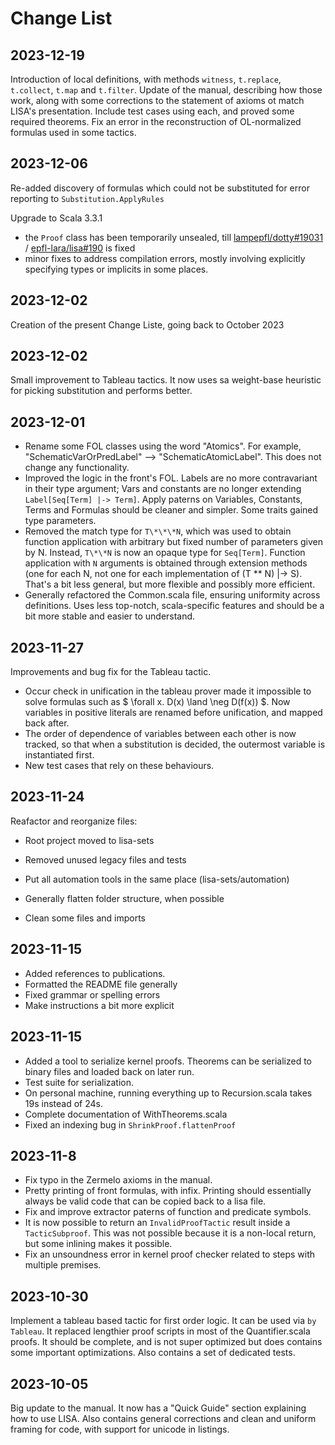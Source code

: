 # Change List

## 2023-12-19
Introduction of local definitions, with methods `witness`, `t.replace`, `t.collect`, `t.map` and `t.filter`. Update of the manual, describing how those work, along with some corrections to the statement of axioms ot match LISA's presentation. Include test cases using each, and proved some required theorems. Fix an error in the reconstruction of OL-normalized formulas used in some tactics.

## 2023-12-06
Re-added discovery of formulas which could not be substituted for error reporting to `Substitution.ApplyRules`

Upgrade to Scala 3.3.1

- the `Proof` class has been temporarily unsealed, till [lampepfl/dotty#19031](https://github.com/lampepfl/dotty/issues/19031) / [epfl-lara/lisa#190](https://github.com/epfl-lara/lisa/issues/190) is fixed
- minor fixes to address compilation errors, mostly involving explicitly specifying types or implicits in some places.


## 2023-12-02
Creation of the present Change Liste, going back to October 2023

## 2023-12-02
Small improvement to Tableau tactics. It now uses sa weight-base heuristic for picking substitution and performs better.

## 2023-12-01
- Rename some FOL classes using the word "Atomics". For example, "SchematicVarOrPredLabel" --> "SchematicAtomicLabel". This does not change any functionality.
- Improved the logic in the front's FOL. Labels are no more contravariant in their type argument; Vars and constants are no longer extending `Label[Seq[Term] |-> Term]`. Apply paterns on Variables, Constants, Terms and Formulas should be cleaner and simpler. Some traits gained type parameters.
- Removed the match type for `T\*\*\*N`, which was used to obtain function application with arbitrary but fixed number of parameters given by N. Instead, `T\*\*N` is now an opaque type for `Seq[Term]`. Function application with `N` arguments is obtained through extension methods (one for each N, not one for each implementation of (T ** N) |-> S). That's a bit less general, but more flexible and possibly more efficient.
- Generally refactored the Common.scala file, ensuring uniformity across definitions. Uses less top-notch, scala-specific features and should be a bit more stable and easier to understand.

## 2023-11-27
Improvements and bug fix for the Tableau tactic.
- Occur check in unification in the tableau prover made it impossible to solve formulas such as $ \forall x. D(x) \land \neg D(f(x)) $.
Now variables in positive literals are renamed before unification, and mapped back after.
- The order of dependence of variables between each other is now tracked, so that when a substitution is decided, the outermost variable is instantiated first.
- New test cases that rely on these behaviours.

## 2023-11-24
Reafactor and reorganize files:
- Root project moved to lisa-sets
- Removed unused legacy files and tests
- Put all automation tools in the same place (lisa-sets/automation)
- Generally flatten folder structure, when possible

- Clean some files and imports
## 2023-11-15
- Added references to publications.
- Formatted the README file generally
- Fixed grammar or spelling errors
- Make instructions a bit more explicit

## 2023-11-15
- Added a tool to serialize kernel proofs. Theorems can be serialized to binary files and loaded back on later run.
- Test suite for serialization.
- On personal machine, running everything up to Recursion.scala takes 19s instead of 24s.
- Complete documentation of WithTheorems.scala
- Fixed an indexing bug in `ShrinkProof.flattenProof`

## 2023-11-8
- Fix typo in the Zermelo axioms in the manual.
- Pretty printing of front formulas, with infix. Printing should essentially always be valid code that can be copied back to a lisa file.
- Fix and improve extractor paterns of function and predicate symbols.
- It is now possible to return an `InvalidProofTactic` result inside a `TacticSubproof`. This was not possible because it is a non-local return, but some inlining makes it possible.
- Fix an unsoundness error in kernel proof checker related to steps with multiple premises.


## 2023-10-30
Implement a tableau based tactic for first order logic.
It can be used via `by Tableau`. It replaced lengthier proof scripts in most of the Quantifier.scala proofs.
It should be complete, and is not super optimized but does contains some important optimizations.
Also contains a set of dedicated tests.

## 2023-10-05
Big update to the manual. It now has a "Quick Guide" section explaining how to use LISA. Also contains general corrections and clean and uniform framing for code, with support for unicode in listings.


